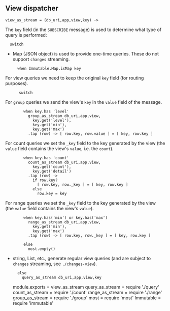 View dispatcher
---------------

    view_as_stream = (db_uri,app,view,key) ->

The `key` field (in the `SUBSCRIBE` message) is used to determine what type of query is performed:

      switch

- Map (JSON object) is used to provide one-time queries. These do not support `changes` streaming.

        when Immutable.Map.isMap key

For view queries we need to keep the original `key` field (for routing purposes).

          switch

For `group` queries we send the view's `key` in the `value` field of the message.

            when key.has 'level'
              group_as_stream db_uri,app,view,
                key.get('level'),
                key.get('min'),
                key.get('max')
              .tap (row) -> [ row.key, row.value ] = [ key, row.key ]

For count queries we set the `_key` field to the key generated by the view (the `value` field contains the view's `value`, i.e. the `count`).

            when key.has 'count'
              count_as_stream db_uri,app,view,
                key.get('count'),
                key.get('detail')
              .tap (row) ->
                if row.key?
                  [ row.key, row._key ] = [ key, row.key ]
                else
                  row.key = key

For range queries we set the `_key` field to the key generated by the view (the `value` field contains the view's `value`).

            when key.has('min') or key.has('max')
              range_as_stream db_uri,app,view,
                key.get('min'),
                key.get('max')
              .tap (row) -> [ row.key, row._key ] = [ key, row.key ]

            else
              most.empty()

- string, List, etc., generate regular view queries (and are subject to `changes` streaming, see `./changes-view`).

        else
          query_as_stream db_uri,app,view,key

    module.exports = view_as_stream
    query_as_stream = require './query'
    count_as_stream = require './count'
    range_as_stream = require './range'
    group_as_stream = require './group'
    most = require 'most'
    Immutable = require 'immutable'
